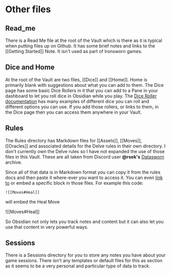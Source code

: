 # Other files
## Read_me
There is a Read Me file at the root of the Vault which is there as it is typical when putting files up on Github. It has some brief notes and links to the [[Getting Started]] Note. It isn't used as part of Ironsworn games.

## Dice and Home
At the root of the Vault are two files, [[Dice]] and [[Home]].  Home is primarily blank with suggestions about what you can add to them. The Dice page has some basic Dice Rollers in it that you can add to a Pane in your dashboard to let you roll dice in Obsidian while you play. The [Dice Roller documentation](https://github.com/valentine195/obsidian-dice-roller#readme) has many examples of different dice you can roll and different options you can use. If you add those rollers, or links to them, in the Dice page then you can access them anywhere in your Vault.

## Rules
The Rules directory has Markdown files for [[Assets]], [[Moves]], [[Oracles]] and associated details for the Delve rules in their own directory. I don't currently own the Delve rules so I have not expanded the use of those files in this Vault. These are all taken from Discord user **@rsek's** [Datasworn](https://github.com/rsek/datasworn) archive. 

Since all of that data is in Markdown format you can copy it from the rules docs and then paste it where-ever you want to access it. You can even [link to](https://help.obsidian.md/How+to/Link+to+blocks) or embed a specific block in those files. For example this code:

`![[Moves#Heal]]`

will embed the Heal Move

![[Moves#Heal]]

So Obsidian not only lets you track notes and content but it can also let you use that content in very powerful ways. 

## Sessions
There is a Sessions directory for you to store any notes you have about your game sessions. There isn't any templates or default files for this as section as it seems to be a very personal and particular type of data to track. 




